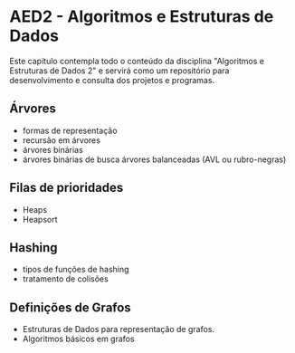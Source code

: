 # AED2 - Algoritmos e Estruturas de Dados
Este capítulo contempla todo o conteúdo da disciplina "Algoritmos e Estruturas de Dados 2" e servirá como um repositório para desenvolvimento e consulta dos projetos e programas.

## Árvores 
* formas de representação
* recursão em árvores 
* árvores binárias 
* árvores binárias de busca
árvores balanceadas (AVL ou rubro-negras) 

## Filas de prioridades
* Heaps 
* Heapsort

## Hashing 
* tipos de funções de hashing
* tratamento de colisões

## Definições de Grafos 
* Estruturas de Dados para representação
de grafos. 
* Algoritmos básicos em grafos
